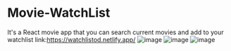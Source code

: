 # Movie-WatchList
It's a React  movie app that you can search current movies and add to your watchlist
link:https://watchlistod.netlify.app/
![image](https://github.com/okademirbilek/Movie-WatchList/assets/48480726/e80f8bf5-8d73-4c99-81a1-9579d779c9e9)
![image](https://github.com/okademirbilek/Movie-WatchList/assets/48480726/deeab3f6-19ee-41ec-b79a-928005ad538c)
![image](https://github.com/okademirbilek/Movie-WatchList/assets/48480726/b5d6fc43-37fb-43f8-a1ca-b11d8a1ea6fb)


